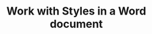 ﻿---
title: "Work with Styles in a Word document"
type: docs
url: /styles/
description: "Work with Styles in a Word document"
weight: 250
---


